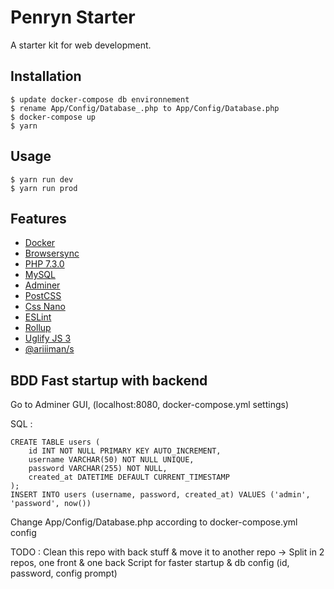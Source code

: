 # Penryn Starter

A starter kit for web development.

## Installation

    $ update docker-compose db environnement
    $ rename App/Config/Database_.php to App/Config/Database.php
    $ docker-compose up
    $ yarn

## Usage

    $ yarn run dev
    $ yarn run prod

## Features

* [Docker](https://www.docker.com)
* [Browsersync](https://browsersync.io)
* [PHP 7.3.0](https://hub.docker.com/_/php)
* [MySQL](https://hub.docker.com/_/mysql)
* [Adminer](https://hub.docker.com/_/adminer)
* [PostCSS](http://postcss.org)
* [Css Nano](https://github.com/ben-eb/cssnano)
* [ESLint](https://eslint.org)
* [Rollup](https://rollupjs.org)
* [Uglify JS 3](https://github.com/mishoo/UglifyJS2)
* [@ariiiman/s](https://github.com/ariiiman/s)

## BDD Fast startup with backend
Go to Adminer GUI, (localhost:8080, docker-compose.yml settings)

SQL :

```
CREATE TABLE users (
    id INT NOT NULL PRIMARY KEY AUTO_INCREMENT,
    username VARCHAR(50) NOT NULL UNIQUE,
    password VARCHAR(255) NOT NULL,
    created_at DATETIME DEFAULT CURRENT_TIMESTAMP
);
INSERT INTO users (username, password, created_at) VALUES ('admin', 'password', now())
```

Change App/Config/Database.php according to docker-compose.yml config

TODO :
Clean this repo with back stuff & move it to another repo -> Split in 2 repos, one front & one back
Script for faster startup & db config (id, password, config prompt)
